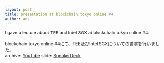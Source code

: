 ```yaml
---
layout: post
title: presentation at blockchain.tokyo online #4
author: aos
---
```


I gave a lecture about TEE and Intel SGX at blockchain.tokyo online #4.  
<br>
blockchain.tokyo online #4にて、TEE及びIntel SGXについての講演を行いました。
<br>
archive: [YouTube](https://youtu.be/G9U_5CabLhU)
slide: [SpeakerDeck](https://speakerdeck.com/hello31337/teetointel-sgxru-men)
